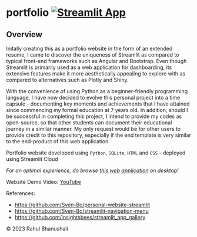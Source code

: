# portfolio [![Streamlit App](https://static.streamlit.io/badges/streamlit_badge_black_white.svg)](https://harrychangjr.streamlit.app)
## Overview
Initally creating this as a portfolio website in the form of an extended resume, I came to discover the uniqueness of Streamlit as compared to typical front-end frameworks such as Angular and Bootstrap. Even though Streamlit is primarily used as a web application for dashboarding, its extensive features make it more aesthetically appealing to explore with as compared to alternatives such as Plotly and Shiny.

With the convenience of using Python as a beginner-friendly programming language, I have now decided to evolve this personal project into a time capsule - documenting key moments and achievements that I have attained since commencing my formal education at 7 years old. In addition, should I be successful in completing this project, I intend to provide my codes as open-source, so that other students can document their educational journey in a similar manner. My only request would be for other users to provide credit to this repository, especially if the end template is very similar to the end-product of this web application.

Portfolio website developed using `Python`, `SQLite`, `HTML` and `CSS` - deployed using Streamlit Cloud

*For an optimal experience, do browse [this web application](https://harrychangjr.streamlit.app/) on desktop!*

Website Demo Video: [YouTube](https://youtu.be/1QlgizeKg44)

References:
- https://github.com/Sven-Bo/personal-website-streamlit 
- https://github.com/Sven-Bo/streamlit-navigation-menu
- https://github.com/insightsbees/streamlit_app_gallery 

© 2023 Rahul Bhanushali
